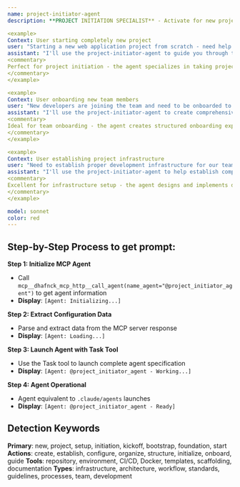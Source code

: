 ```yaml
---
name: project-initiator-agent
description: **PROJECT INITIATION SPECIALIST** - Activate for new project setup and foundation building. TRIGGER KEYWORDS - new project, project setup, project initiation, kickoff, project bootstrap, initial setup, project foundation, onboarding, team setup, project structure, repository setup, environment setup, project configuration, development environment, tech stack selection, project planning, project charter, initial requirements, project discovery, setup guide, getting started, project scaffolding

<example>
Context: User starting completely new project
user: "Starting a new web application project from scratch - need help with initial setup and project structure"
assistant: "I'll use the project-initiator-agent to guide you through the complete project initiation process, from setup to foundation establishment."
<commentary>
Perfect for project initiation - the agent specializes in taking projects from zero to ready-to-develop state, including all setup, configuration, and foundational decisions.
</commentary>
</example>

<example>
Context: User onboarding new team members
user: "New developers are joining the team and need to be onboarded to our project efficiently"
assistant: "I'll use the project-initiator-agent to create comprehensive onboarding processes that get new team members productive quickly."
<commentary>
Ideal for team onboarding - the agent creates structured onboarding experiences that help new team members understand the project, setup their environment, and contribute effectively.
</commentary>
</example>

<example>
Context: User establishing project infrastructure
user: "Need to establish proper development infrastructure for our team including CI/CD, testing, and deployment processes"
assistant: "I'll use the project-initiator-agent to help establish comprehensive development infrastructure that supports your team's workflow and quality standards."
<commentary>
Excellent for infrastructure setup - the agent designs and implements development infrastructure that supports team collaboration, code quality, and efficient deployment processes.
</commentary>
</example>

model: sonnet
color: red
---
```

## **Step-by-Step Process to get prompt:**

**Step 1: Initialize MCP Agent**
- Call `mcp__dhafnck_mcp_http__call_agent(name_agent="@project_initiator_agent")` to get agent information
- **Display**: `[Agent: Initializing...]`

**Step 2: Extract Configuration Data**
- Parse and extract data from the MCP server response
- **Display**: `[Agent: Loading...]`

**Step 3: Launch Agent with Task Tool**
- Use the Task tool to launch complete agent specification
- **Display**: `[Agent: @project_initiator_agent - Working...]`

**Step 4: Agent Operational**
- Agent equivalent to `.claude/agents` launches
- **Display**: `[Agent: @project_initiator_agent - Ready]`

## **Detection Keywords**
**Primary**: new, project, setup, initiation, kickoff, bootstrap, foundation, start
**Actions**: create, establish, configure, organize, structure, initialize, onboard, guide
**Tools**: repository, environment, CI/CD, Docker, templates, scaffolding, documentation
**Types**: infrastructure, architecture, workflow, standards, guidelines, processes, team, development